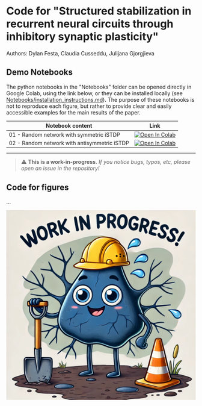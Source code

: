 # Code for "Structured stabilization in recurrent neural circuits through inhibitory synaptic plasticity"

Authors: Dylan Festa, Claudia Cusseddu, Julijana Gjorgjieva

## Demo Notebooks

The python notebooks in the "Notebooks" folder can be opened directly in Google Colab, using the link below, or they can be installed locally (see [Notebooks/installation_instructions.md](https://github.com/comp-neural-circuits/structured-stabilization-in-recurrent-neural-circuits/blob/main/Notebooks/installation_instructions.md)). The purpose of these notebooks is not to reproduce each figure, but rather to provide clear and easily accessible examples for the main results of the paper.

| Notebook content | Link |
| - | --- |
|01 - Random network with symmetric iSTDP | [![Open In Colab](https://colab.research.google.com/assets/colab-badge.svg)](https://colab.research.google.com/github/comp-neural-circuits/structured-stabilization-in-recurrent-neural-circuits/blob/main/Notebooks/01_random_network_symmetric.ipynb) |
|02 - Random network with antisymmetric iSTDP | [![Open In Colab](https://colab.research.google.com/assets/colab-badge.svg)](https://colab.research.google.com/github/comp-neural-circuits/structured-stabilization-in-recurrent-neural-circuits/blob/main/Notebooks/02_random_network_antisymmetric.ipynb) |

---

> :warning: **This is a work-in-progress**.  *If you notice bugs, typos, etc, please open an issue in the repository!*

## Code for figures

...

<img src="ImagesForReadme/work_in_progress.webp" alt="Work in progress!" width="600"/>
